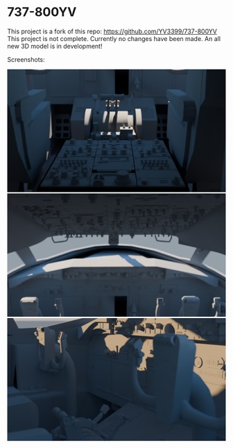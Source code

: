 # 737-800YV

This project is a fork of this repo:
https://github.com/YV3399/737-800YV
This project is not complete. Currently no changes have been made. An all new 3D model is in development! 

Screenshots:

![image](0001.png)
![image](0002.png)
![image](0003.png)
